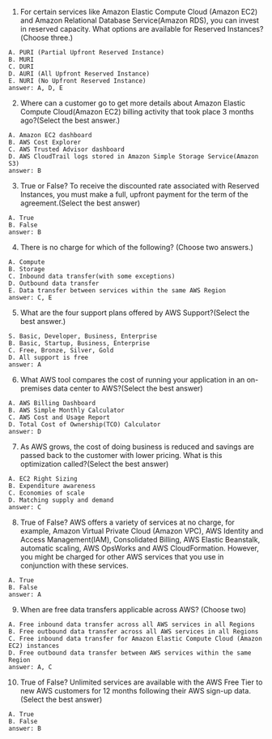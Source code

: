 1. For certain services like Amazon Elastic Compute Cloud (Amazon EC2) and Amazon Relational Database Service(Amazon RDS), you can invest in reserved capacity. What options are available for Reserved Instances?(Choose three.)

```
A. PURI (Partial Upfront Reserved Instance)
B. MURI
C. DURI
D. AURI (All Upfront Reserved Instance)
E. NURI (No Upfront Reserved Instance)
answer: A, D, E
```

2. Where can a customer go to get more details about Amazon Elastic Compute Cloud(Amazon EC2) billing activity that took place 3 months ago?(Select the best answer.)

```
A. Amazon EC2 dashboard
B. AWS Cost Explorer
C. AWS Trusted Advisor dashboard
D. AWS CloudTrail logs stored in Amazon Simple Storage Service(Amazon S3)
answer: B
```

3. True or False? To receive the discounted rate associated with Reserved Instances, you must make a full, upfront payment for the term of the agreement.(Select the best answer)

```
A. True
B. False
answer: B
```

4. There is no charge for which of the following? (Choose two answers.)

```
A. Compute
B. Storage
C. Inbound data transfer(with some exceptions)
D. Outbound data transfer
E. Data transfer between services within the same AWS Region
answer: C, E
```

5. What are the four support plans offered by AWS Support?(Select the best answer.)

```
S. Basic, Developer, Business, Enterprise
B. Basic, Startup, Business, Enterprise
C. Free, Bronze, Silver, Gold
D. All support is free
answer: A
```

6. What AWS tool compares the cost of running your application in an on-premises data center to AWS?(Select the best answer)

```
A. AWS Billing Dashboard
B. AWS Simple Monthly Calculator
C. AWS Cost and Usage Report
D. Total Cost of Ownership(TCO) Calculator
answer: D
```

7. As AWS grows, the cost of doing business is reduced and savings are passed back to the customer with lower pricing. What is this optimization called?(Select the best answer)

```
A. EC2 Right Sizing
B. Expenditure awareness
C. Economies of scale
D. Matching supply and demand
answer: C
```

8. True of False? AWS offers a variety of services at no charge, for example, Amazon Virtual Private Cloud (Amazon VPC), AWS Identity and Access Management(IAM), Consolidated Billing, AWS Elastic Beanstalk, automatic scaling, AWS OpsWorks and AWS CloudFormation. However, you might be charged for other AWS services that you use in conjunction with these services.

```
A. True
B. False
answer: A
```

9. When are free data transfers applicable across AWS? (Choose two)

```
A. Free inbound data transfer across all AWS services in all Regions
B. Free outbound data transfer across all AWS services in all Regions
C. Free inbound data transfer for Amazon Elastic Compute Cloud (Amazon EC2) instances
D. Free outbound data transfer between AWS services within the same Region
answer: A, C
```

10. True of False? Unlimited services are available with the AWS Free Tier to new AWS customers for 12 months following their AWS sign-up data. (Select the best answer)

```
A. True
B. False
answer: B
```
